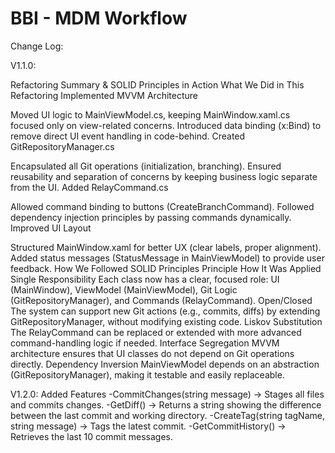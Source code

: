﻿# BBI - MDM Workflow
Change Log:

V1.1.0:

Refactoring Summary & SOLID Principles in Action
What We Did in This Refactoring
Implemented MVVM Architecture

Moved UI logic to MainViewModel.cs, keeping MainWindow.xaml.cs focused only on view-related concerns.
Introduced data binding (x:Bind) to remove direct UI event handling in code-behind.
Created GitRepositoryManager.cs

Encapsulated all Git operations (initialization, branching).
Ensured reusability and separation of concerns by keeping business logic separate from the UI.
Added RelayCommand.cs

Allowed command binding to buttons (CreateBranchCommand).
Followed dependency injection principles by passing commands dynamically.
Improved UI Layout

Structured MainWindow.xaml for better UX (clear labels, proper alignment).
Added status messages (StatusMessage in MainViewModel) to provide user feedback.
How We Followed SOLID Principles
Principle	How It Was Applied
Single Responsibility	Each class now has a clear, focused role: UI (MainWindow), ViewModel (MainViewModel), Git Logic (GitRepositoryManager), and Commands (RelayCommand).
Open/Closed	The system can support new Git actions (e.g., commits, diffs) by extending GitRepositoryManager, without modifying existing code.
Liskov Substitution	The RelayCommand can be replaced or extended with more advanced command-handling logic if needed.
Interface Segregation	MVVM architecture ensures that UI classes do not depend on Git operations directly.
Dependency Inversion	MainViewModel depends on an abstraction (GitRepositoryManager), making it testable and easily replaceable.

V1.2.0:
Added Features
-CommitChanges(string message) → Stages all files and commits changes.
-GetDiff() → Returns a string showing the difference between the last commit and working directory.
-CreateTag(string tagName, string message) → Tags the latest commit.
-GetCommitHistory() → Retrieves the last 10 commit messages.


